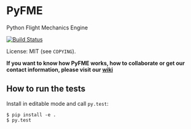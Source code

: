 # PyFME
Python Flight Mechanics Engine

[![Build Status](https://img.shields.io/travis/AeroPython/PyFME/master.svg?style=flat-square)](https://travis-ci.org/AeroPython/PyFME)

License: MIT (see `COPYING`).

**If you want to know how PyFME works, how to collaborate or get our contact information, please visit our [wiki](https://github.com/AeroPython/PyFME/wiki)**

## How to run the tests

Install in editable mode and call `py.test`:

    $ pip install -e .
    $ py.test
 
